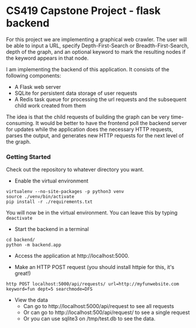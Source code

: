 # CS419 Capstone Project - flask backend

For this project we are implementing a graphical web crawler. The user will be able to input a URL, specify Depth-First-Search or Breadth-First-Search, depth of the graph, and an optional keyword to mark the resulting nodes if the keyword appears in that node. 

I am implementing the backend of this application. It consists of the following components:

* A Flask web server
* SQLite for persistent data storage of user requests
* A Redis task queue for processing the url requests and the subsequent child work created from them

The idea is that the child requests of building the graph can be very time-consuming. It would be better to have the frontend poll the backend server for updates while the application does the necessary HTTP requests, parses the output, and generates new HTTP requests for the next level of the graph.

### Getting Started

Check out the repository to whatever directory you want.

+ Enable the virtual environment

```
virtualenv --no-site-packages -p python3 venv
source ./venv/bin/activate
pip install -r ./requirements.txt
```

You will now be in the virtual environment. You can leave this by typing 
``` deactivate ```

+ Start the backend in a terminal
```
cd backend/
python -m backend.app
```

+ Access the application at http://localhost:5000. 


+ Make an HTTP POST request (you should install httpie for this, it's great!)
```
http POST localhost:5000/api/requests/ url=http://myfunwebsite.com keyword=fun dept=5 searchmode=DFS
```

+ View the data
  * Can go to http://localhost:5000/api/request to see all requests
  * Or can go to http://localhost:500/api/request/<your request id> to see a single request
  * Or you can use sqlite3 on /tmp/test.db to see the data. 



